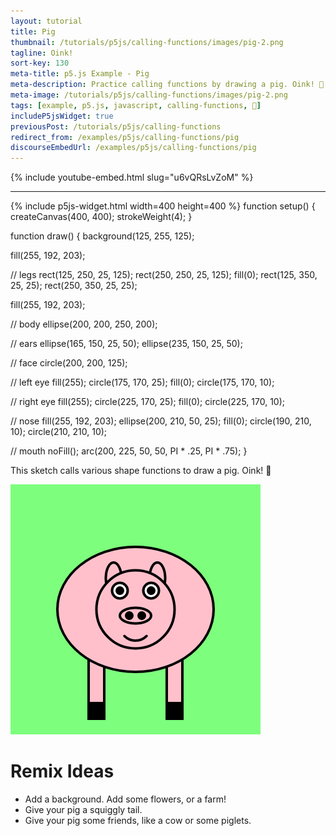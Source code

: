 ```yaml
---
layout: tutorial
title: Pig
thumbnail: /tutorials/p5js/calling-functions/images/pig-2.png
tagline: Oink!
sort-key: 130
meta-title: p5.js Example - Pig
meta-description: Practice calling functions by drawing a pig. Oink! 🐷
meta-image: /tutorials/p5js/calling-functions/images/pig-2.png
tags: [example, p5.js, javascript, calling-functions, 🐷]
includeP5jsWidget: true
previousPost: /tutorials/p5js/calling-functions
redirect_from: /examples/p5js/calling-functions/pig
discourseEmbedUrl: /examples/p5js/calling-functions/pig
---
```


{% include youtube-embed.html slug="u6vQRsLvZoM" %}

---

{% include p5js-widget.html width=400 height=400 %}
function setup() {
  createCanvas(400, 400);
  strokeWeight(4);
}

function draw() {
  background(125, 255, 125);

  fill(255, 192, 203);

  // legs
  rect(125, 250, 25, 125);
  rect(250, 250, 25, 125);
  fill(0);
  rect(125, 350, 25, 25);
  rect(250, 350, 25, 25);

  fill(255, 192, 203);

  // body
  ellipse(200, 200, 250, 200);

  // ears
  ellipse(165, 150, 25, 50);
  ellipse(235, 150, 25, 50);

  // face
  circle(200, 200, 125);

  // left eye
  fill(255);
  circle(175, 170, 25);
  fill(0);
  circle(175, 170, 10);

  // right eye
  fill(255);
  circle(225, 170, 25);
  fill(0);
  circle(225, 170, 10);

  // nose
  fill(255, 192, 203);
  ellipse(200, 210, 50, 25);
  fill(0);
  circle(190, 210, 10);
  circle(210, 210, 10);

  // mouth
  noFill();
  arc(200, 225, 50, 50, PI * .25, PI * .75);
}
</script>

This sketch calls various shape functions to draw a pig. Oink! 🐷

![pig](/tutorials/p5js/calling-functions/images/pig-1.png)

# Remix Ideas

- Add a background. Add some flowers, or a farm!
- Give your pig a squiggly tail.
- Give your pig some friends, like a cow or some piglets.
